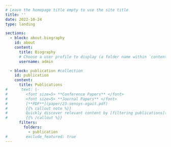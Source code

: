 ```yaml
---
# Leave the homepage title empty to use the site title
title: ''
date: 2022-10-24
type: landing

sections:
  - block: about.biography
    id: about
    content:
      title: Biography
      # Choose a user profile to display (a folder name within `content/authors/`)
      username: admin

  - block: publication #collection
    id: publication
    content:
      title: Publications
#      text: |-
#        <font size=5> **Conference Papers** </font>
#        <font size=5> **Journal Papers** </font>
#        [**PDF**](paper/23-sensys-xgait.pdf)
#        {{% callout note %}}
#        Quickly discover relevant content by [filtering publications](./publication/).
#        {{% /callout %}}
      filters:
        folders:
          - publication
#        exclude_featured: true   
---
```

